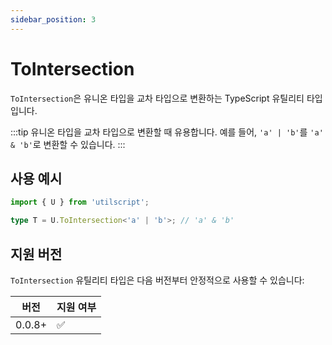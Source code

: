 ```yaml
---
sidebar_position: 3
---
```


# ToIntersection

`ToIntersection`은 유니온 타입을 교차 타입으로 변환하는 TypeScript 유틸리티 타입입니다.

:::tip
유니온 타입을 교차 타입으로 변환할 때 유용합니다. 예를 들어, `'a' | 'b'`를 `'a' & 'b'`로 변환할 수 있습니다.
:::

## 사용 예시

```ts
import { U } from 'utilscript';

type T = U.ToIntersection<'a' | 'b'>; // 'a' & 'b'
```

## 지원 버전

`ToIntersection` 유틸리티 타입은 다음 버전부터 안정적으로 사용할 수 있습니다:

| 버전   | 지원 여부 |
| ------ | --------- |
| 0.0.8+ | ✅        |
